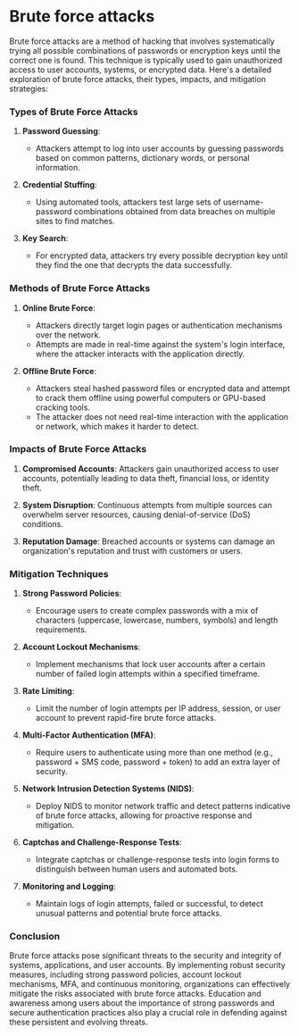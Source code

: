 # Brute force attacks

Brute force attacks are a method of hacking that involves systematically trying all possible combinations of passwords or encryption keys until the correct one is found. This technique is typically used to gain unauthorized access to user accounts, systems, or encrypted data. Here's a detailed exploration of brute force attacks, their types, impacts, and mitigation strategies:

### Types of Brute Force Attacks

1. **Password Guessing**:
   - Attackers attempt to log into user accounts by guessing passwords based on common patterns, dictionary words, or personal information.

2. **Credential Stuffing**:
   - Using automated tools, attackers test large sets of username-password combinations obtained from data breaches on multiple sites to find matches.

3. **Key Search**:
   - For encrypted data, attackers try every possible decryption key until they find the one that decrypts the data successfully.

### Methods of Brute Force Attacks

1. **Online Brute Force**:
   - Attackers directly target login pages or authentication mechanisms over the network.
   - Attempts are made in real-time against the system's login interface, where the attacker interacts with the application directly.

2. **Offline Brute Force**:
   - Attackers steal hashed password files or encrypted data and attempt to crack them offline using powerful computers or GPU-based cracking tools.
   - The attacker does not need real-time interaction with the application or network, which makes it harder to detect.

### Impacts of Brute Force Attacks

1. **Compromised Accounts**: Attackers gain unauthorized access to user accounts, potentially leading to data theft, financial loss, or identity theft.

2. **System Disruption**: Continuous attempts from multiple sources can overwhelm server resources, causing denial-of-service (DoS) conditions.

3. **Reputation Damage**: Breached accounts or systems can damage an organization's reputation and trust with customers or users.

### Mitigation Techniques

1. **Strong Password Policies**:
   - Encourage users to create complex passwords with a mix of characters (uppercase, lowercase, numbers, symbols) and length requirements.

2. **Account Lockout Mechanisms**:
   - Implement mechanisms that lock user accounts after a certain number of failed login attempts within a specified timeframe.

3. **Rate Limiting**:
   - Limit the number of login attempts per IP address, session, or user account to prevent rapid-fire brute force attacks.

4. **Multi-Factor Authentication (MFA)**:
   - Require users to authenticate using more than one method (e.g., password + SMS code, password + token) to add an extra layer of security.

5. **Network Intrusion Detection Systems (NIDS)**:
   - Deploy NIDS to monitor network traffic and detect patterns indicative of brute force attacks, allowing for proactive response and mitigation.

6. **Captchas and Challenge-Response Tests**:
   - Integrate captchas or challenge-response tests into login forms to distinguish between human users and automated bots.

7. **Monitoring and Logging**:
   - Maintain logs of login attempts, failed or successful, to detect unusual patterns and potential brute force attacks.

### Conclusion

Brute force attacks pose significant threats to the security and integrity of systems, applications, and user accounts. By implementing robust security measures, including strong password policies, account lockout mechanisms, MFA, and continuous monitoring, organizations can effectively mitigate the risks associated with brute force attacks. Education and awareness among users about the importance of strong passwords and secure authentication practices also play a crucial role in defending against these persistent and evolving threats.
